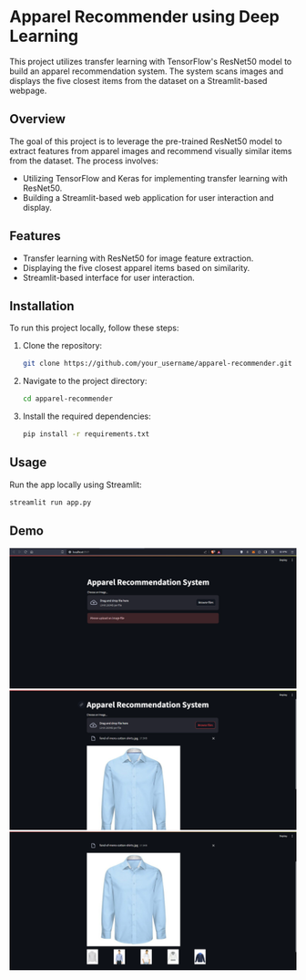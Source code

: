 # Apparel Recommender using Deep Learning

This project utilizes transfer learning with TensorFlow's ResNet50 model to build an apparel recommendation system. The system scans images and displays the five closest items from the dataset on a Streamlit-based webpage.

## Overview

The goal of this project is to leverage the pre-trained ResNet50 model to extract features from apparel images and recommend visually similar items from the dataset. The process involves:

- Utilizing TensorFlow and Keras for implementing transfer learning with ResNet50.
- Building a Streamlit-based web application for user interaction and display.

## Features

- Transfer learning with ResNet50 for image feature extraction.
- Displaying the five closest apparel items based on similarity.
- Streamlit-based interface for user interaction.

## Installation

To run this project locally, follow these steps:

1. Clone the repository:
    ```bash
    git clone https://github.com/your_username/apparel-recommender.git
    ```

2. Navigate to the project directory:
    ```bash
    cd apparel-recommender
    ```

3. Install the required dependencies:
    ```bash
    pip install -r requirements.txt
    ```

## Usage

Run the app locally using Streamlit:
```bash
streamlit run app.py
```
## Demo

<img src="/demo/Screenshot 2024-01-07 235800.png" alt="Alt text" title="Optional title">

<img src="/demo/Screenshot 2024-01-07 235944.png" alt="Alt text" title="Optional title">

<img src="/demo/Screenshot 2024-01-08 000050.png" alt="Alt text" title="Optional title">


